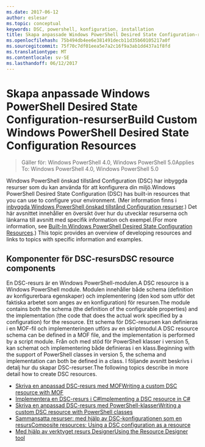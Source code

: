 ```yaml
---
ms.date: 2017-06-12
author: eslesar
ms.topic: conceptual
keywords: DSC, powershell, konfiguration, installation
title: Skapa anpassade Windows PowerShell Desired State Configuration-resurser
ms.openlocfilehash: 75b494db4ee6e381491decb11d35b60105217a0f
ms.sourcegitcommit: 75f70c7df01eea5e7a2c16f9a3ab1dd437a1f8fd
ms.translationtype: MT
ms.contentlocale: sv-SE
ms.lasthandoff: 06/12/2017
---
```

# <a name="build-custom-windows-powershell-desired-state-configuration-resources"></a><span data-ttu-id="7f277-103">Skapa anpassade Windows PowerShell Desired State Configuration-resurser</span><span class="sxs-lookup"><span data-stu-id="7f277-103">Build Custom Windows PowerShell Desired State Configuration Resources</span></span>

> <span data-ttu-id="7f277-104">Gäller för: Windows PowerShell 4.0, Windows PowerShell 5.0</span><span class="sxs-lookup"><span data-stu-id="7f277-104">Applies To: Windows PowerShell 4.0, Windows PowerShell 5.0</span></span>

<span data-ttu-id="7f277-105">Windows PowerShell önskad tillstånd Configuration (DSC) har inbyggda resurser som du kan använda för att konfigurera din miljö.</span><span class="sxs-lookup"><span data-stu-id="7f277-105">Windows PowerShell Desired State Configuration (DSC) has built-in resources that you can use to configure your environment.</span></span> <span data-ttu-id="7f277-106">(Mer information finns i [inbyggda Windows PowerShell önskad tillstånd Configuration resurser](builtInResource.md).) Det här avsnittet innehåller en översikt över hur du utvecklar resurserna och länkarna till avsnitt med specifik information och exempel.</span><span class="sxs-lookup"><span data-stu-id="7f277-106">(For more information, see [Built-In Windows PowerShell Desired State Configuration Resources](builtInResource.md).) This topic provides an overview of developing resources and links to topics with specific information and examples.</span></span>

## <a name="dsc-resource-components"></a><span data-ttu-id="7f277-107">Komponenter för DSC-resurs</span><span class="sxs-lookup"><span data-stu-id="7f277-107">DSC resource components</span></span>

<span data-ttu-id="7f277-108">En DSC-resurs är en Windows PowerShell-modulen.</span><span class="sxs-lookup"><span data-stu-id="7f277-108">A DSC resource is a Windows PowerShell module.</span></span> <span data-ttu-id="7f277-109">Modulen innehåller både schema (definition av konfigurerbara egenskaper) och implementering (den kod som utför det faktiska arbetet som anges av en konfiguration) för resursen.</span><span class="sxs-lookup"><span data-stu-id="7f277-109">The module contains both the schema (the definition of the configurable properties) and the implementation (the code that does the actual work specified by a configuration) for the resource.</span></span> <span data-ttu-id="7f277-110">Ett schema för DSC-resursen kan definieras i en MOF-fil och implementeringen utförs av en skriptmodul.</span><span class="sxs-lookup"><span data-stu-id="7f277-110">A DSC resource schema can be defined in a MOF file, and the implementation is performed by a script module.</span></span> <span data-ttu-id="7f277-111">Från och med stöd för PowerShell klasser i version 5, kan schemat och implementering både definieras i en klass.</span><span class="sxs-lookup"><span data-stu-id="7f277-111">Beginning with the support of PowerShell classes in version 5, the schema and implementation can both be defined in a class.</span></span> <span data-ttu-id="7f277-112">I följande avsnitt beskrivs i detalj hur du skapar DSC-resurser.</span><span class="sxs-lookup"><span data-stu-id="7f277-112">The following topics describe in more detail how to create DSC resources.</span></span>

* [<span data-ttu-id="7f277-113">Skriva en anpassad DSC-resurs med MOF</span><span class="sxs-lookup"><span data-stu-id="7f277-113">Writing a custom DSC resource with MOF</span></span>](authoringResourceMOF.md) 
* [<span data-ttu-id="7f277-114">Implementera en DSC-resurs i C#</span><span class="sxs-lookup"><span data-stu-id="7f277-114">Implementing a DSC resource in C#</span></span>](authoringResourceMofCS.md) 
* [<span data-ttu-id="7f277-115">Skriva en anpassad DSC-resurs med PowerShell-klasser</span><span class="sxs-lookup"><span data-stu-id="7f277-115">Writing a custom DSC resource with PowerShell classes</span></span>](authoringResourceClass.md) 
* [<span data-ttu-id="7f277-116">Sammansatta resurser: med hjälp av DSC-konfigurationen som en resurs</span><span class="sxs-lookup"><span data-stu-id="7f277-116">Composite resources: Using a DSC configuration as a resource</span></span>](authoringResourceComposite.md) 
* [<span data-ttu-id="7f277-117">Med hjälp av verktyget resurs Designer</span><span class="sxs-lookup"><span data-stu-id="7f277-117">Using the Resource Designer tool</span></span>](authoringResourceMofDesigner.md) 

